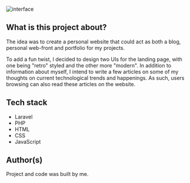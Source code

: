 ![interface](https://i.imgur.com/cGXtg8P.png)
## What is this project about?

The idea was to create a personal website that could act as both a blog, personal web-front and portfolio for my projects.

To add a fun twist, I decided to design two UIs for the landing page, with one being "retro" styled and the other more "modern". In addition to information about myself, I intend to write a few articles on some of my thoughts on current technological trends and happenings. As such, users browsing can also read these articles on the website.

## Tech stack 

* Laravel
* PHP
* HTML
* CSS
* JavaScript

## Author(s)
Project and code was built by me.


